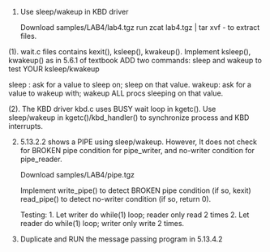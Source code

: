 1. Use sleep/wakeup in KBD driver

   Download samples/LAB4/lab4.tgz
   run   zcat lab4.tgz | tar xvf -  to extract files.

(1). wait.c files contains kexit(), ksleep(), kwakeup().
     Implement ksleep(), kwakeup() as in 5.6.1 of textbook
     ADD two commands: sleep and wakeup to test YOUR ksleep/kwakeup

sleep : ask for a value to sleep on; sleep on that value.
wakeup: ask for a value to wakeup with; wakeup ALL procs sleeping on that value.
			 
(2). The KBD driver kbd.c uses BUSY wait loop in kgetc().
     Use sleep/wakeup in kgetc()/kbd_handler() to synchronize
     process and KBD interrupts.

2. 5.13.2.2 shows a PIPE using sleep/wakeup. However,
   It does not check for BROKEN pipe condition for pipe_writer,
                     and   no-writer condition for pipe_reader.

   Download samples/LAB4/pipe.tgz

   Implement write_pipe() to detect BROKEN pipe condition (if so, kexit)
             read_pipe()  to detect no-writer condition   (if so, return 0).
   
   Testing: 1. Let writer do while(1) loop; reader only read  2 times
            2. Let reader do while(1) loop; writer only write 2 times.

3. Duplicate and RUN the message passing program in 5.13.4.2